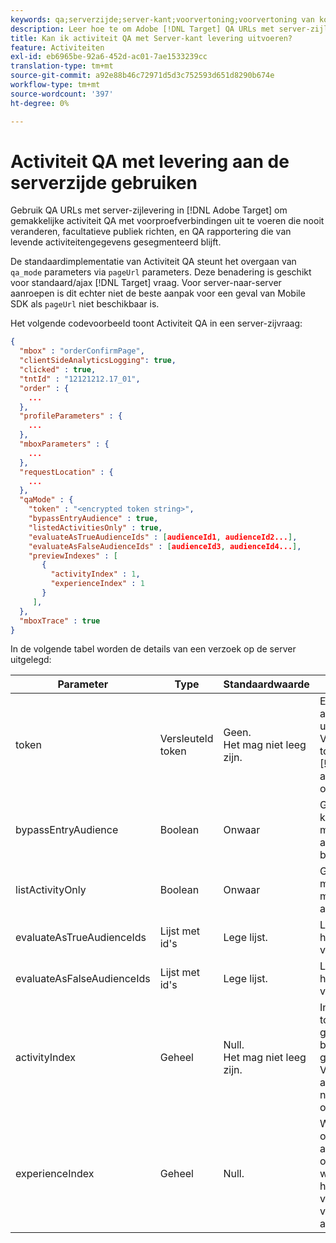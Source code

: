```yaml
---
keywords: qa;serverzijde;server-kant;voorvertoning;voorvertoning van koppelingen
description: Leer hoe te om Adobe [!DNL Target] QA URLs met server-zijlevering te gebruiken om gemakkelijke activiteit QA van begin tot eind met voorproefverbindingen uit te voeren die nooit veranderen, facultatief publiek richten, en QA rapportering die van levende activiteitengegevens gesegmenteerd blijft.
title: Kan ik activiteit QA met Server-kant levering uitvoeren?
feature: Activiteiten
exl-id: eb6965be-92a6-452d-ac01-7ae1533239cc
translation-type: tm+mt
source-git-commit: a92e88b46c72971d5d3c752593d651d8290b674e
workflow-type: tm+mt
source-wordcount: '397'
ht-degree: 0%

---
```


# Activiteit QA met levering aan de serverzijde gebruiken

Gebruik QA URLs met server-zijlevering in [!DNL Adobe Target] om gemakkelijke activiteit QA met voorproefverbindingen uit te voeren die nooit veranderen, facultatieve publiek richten, en QA rapportering die van levende activiteitengegevens gesegmenteerd blijft.

De standaardimplementatie van Activiteit QA steunt het overgaan van `qa_mode` parameters via `pageUrl` parameters. Deze benadering is geschikt voor standaard/ajax [!DNL Target] vraag. Voor server-naar-server aanroepen is dit echter niet de beste aanpak voor een geval van Mobile SDK als `pageUrl` niet beschikbaar is.

Het volgende codevoorbeeld toont Activiteit QA in een server-zijvraag:

```json
{
  "mbox" : "orderConfirmPage",
  "clientSideAnalyticsLogging": true,
  "clicked" : true,
  "tntId" : "12121212.17_01",
  "order" : {
    ...
  },
  "profileParameters" : {
    ...
  },
  "mboxParameters" : {
    ...
  },
  "requestLocation" : {
    ...
  },
  "qaMode" : {
    "token" : "<encrypted token string>",
    "bypassEntryAudience" : true,
    "listedActivitiesOnly" : true,
    "evaluateAsTrueAudienceIds" : [audienceId1, audienceId2...],
    "evaluateAsFalseAudienceIds" : [audienceId3, audienceId4...],
    "previewIndexes" : [
       {
         "activityIndex" : 1,
         "experienceIndex" : 1
       }
     ],
  },
  "mboxTrace" : true
}
```

In de volgende tabel worden de details van een verzoek op de server uitgelegd:

| Parameter | Type | Standaardwaarde | Beschrijving |
|--- |--- |--- |--- |
| token | Versleuteld token | Geen.<br>Het mag niet leeg zijn. | Een gecodeerde entiteit die de lijst met activiteit-id&#39;s bevat die mogen worden uitgevoerd in activiteit QA.<br>Validatieregels: Dit moet een gecodeerde token zijn die hoort bij de client die in de  [!DNL Target] aanvraag is opgegeven. Alle activiteiten die in het token worden opgegeven, moeten bij de client horen. |
| bypassEntryAudience | Boolean | Onwaar | Geeft aan of invoerstapdoelstellingen voor kwaliteitskwaliteitskwaliteitsbeoordelingen moeten worden geëvalueerd of dat deze als overeenkomend moeten worden beschouwd. |
| listActivityOnly | Boolean | Onwaar | Geeft aan of QA-activiteiten afzonderlijk moeten worden uitgevoerd of als ze moeten worden beoordeeld als actieve activiteiten voor de huidige omgeving. |
| evaluateAsTrueAudienceIds | Lijst met id&#39;s | Lege lijst. | Lijst van publiek IDs die altijd als waar in het werkingsgebied van [!DNL Target] verzoek zou moeten worden geëvalueerd. |
| evaluateAsFalseAudienceIds | Lijst met id&#39;s | Lege lijst. | Lijst van publiek IDs die altijd als vals in het werkingsgebied van [!DNL Target] verzoek zou moeten worden geëvalueerd. |
| activityIndex | Geheel | Null.<br>Het mag niet leeg zijn. | Index van de activiteit in het gecodeerde token. Als activityIndex zich buiten de grenzen van de activiteit in het token bevindt of als deze null is, wordt deze genegeerd. Index begint met 1.<br>Validatieregels: Moet ten minste één activiteitenindex zijn en moet verwijzen naar een activiteit die in de token is opgegeven. |
| experienceIndex | Geheel | Null. | Wanneer opgegeven, wordt een ervaring op index geselecteerd in de activiteitdefinitie. Als deze optie niet wordt opgegeven of buiten de grenzen valt, wordt de selectiestrategie van de activiteit hersteld. Index begint met 1 validatieregels: Kan null zijn of moet verwijzen naar een ervaring in de activiteit. |

